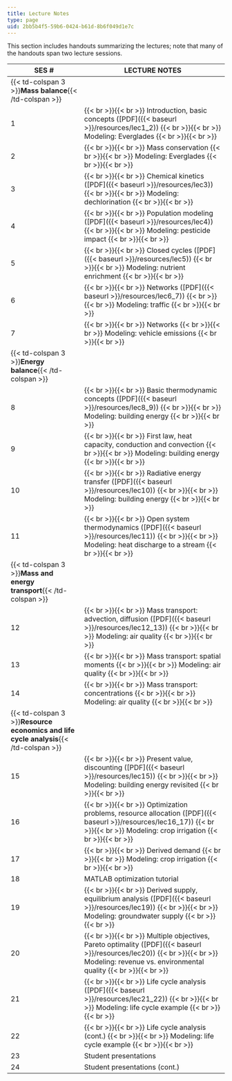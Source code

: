 ```yaml
---
title: Lecture Notes
type: page
uid: 2bb5b4f5-59b6-0424-b61d-8b6f049d1e7c
---
```


This section includes handouts summarizing the lectures; note that many of the handouts span two lecture sessions.

| SES # | LECTURE NOTES |
| --- | --- |
| {{< td-colspan 3 >}}**Mass balance**{{< /td-colspan >}} |||
| 1 |  {{< br >}}{{< br >}} Introduction, basic concepts ([PDF]({{< baseurl >}}/resources/lec1_2)) {{< br >}}{{< br >}} Modeling: Everglades {{< br >}}{{< br >}}  |
| 2 |  {{< br >}}{{< br >}} Mass conservation {{< br >}}{{< br >}} Modeling: Everglades {{< br >}}{{< br >}}  |
| 3 |  {{< br >}}{{< br >}} Chemical kinetics ([PDF]({{< baseurl >}}/resources/lec3)) {{< br >}}{{< br >}} Modeling: dechlorination {{< br >}}{{< br >}}  |
| 4 |  {{< br >}}{{< br >}} Population modeling ([PDF]({{< baseurl >}}/resources/lec4)) {{< br >}}{{< br >}} Modeling: pesticide impact {{< br >}}{{< br >}}  |
| 5 |  {{< br >}}{{< br >}} Closed cycles ([PDF]({{< baseurl >}}/resources/lec5)) {{< br >}}{{< br >}} Modeling: nutrient enrichment {{< br >}}{{< br >}}  |
| 6 |  {{< br >}}{{< br >}} Networks ([PDF]({{< baseurl >}}/resources/lec6_7)) {{< br >}}{{< br >}} Modeling: traffic {{< br >}}{{< br >}}  |
| 7 |  {{< br >}}{{< br >}} Networks {{< br >}}{{< br >}} Modeling: vehicle emissions {{< br >}}{{< br >}}  |
| {{< td-colspan 3 >}}**Energy balance**{{< /td-colspan >}} |||
| 8 |  {{< br >}}{{< br >}} Basic thermodynamic concepts ([PDF]({{< baseurl >}}/resources/lec8_9)) {{< br >}}{{< br >}} Modeling: building energy {{< br >}}{{< br >}}  |
| 9 |  {{< br >}}{{< br >}} First law, heat capacity, conduction and convection {{< br >}}{{< br >}} Modeling: building energy {{< br >}}{{< br >}}  |
| 10 |  {{< br >}}{{< br >}} Radiative energy transfer ([PDF]({{< baseurl >}}/resources/lec10)) {{< br >}}{{< br >}} Modeling: building energy {{< br >}}{{< br >}}  |
| 11 |  {{< br >}}{{< br >}} Open system thermodynamics ([PDF]({{< baseurl >}}/resources/lec11)) {{< br >}}{{< br >}} Modeling: heat discharge to a stream {{< br >}}{{< br >}}  |
| {{< td-colspan 3 >}}**Mass and energy transport**{{< /td-colspan >}} |||
| 12 |  {{< br >}}{{< br >}} Mass transport: advection, diffusion ([PDF]({{< baseurl >}}/resources/lec12_13)) {{< br >}}{{< br >}} Modeling: air quality {{< br >}}{{< br >}}  |
| 13 |  {{< br >}}{{< br >}} Mass transport: spatial moments {{< br >}}{{< br >}} Modeling: air quality {{< br >}}{{< br >}}  |
| 14 |  {{< br >}}{{< br >}} Mass transport: concentrations {{< br >}}{{< br >}} Modeling: air quality {{< br >}}{{< br >}}  |
| {{< td-colspan 3 >}}**Resource economics and life cycle analysis**{{< /td-colspan >}} |||
| 15 |  {{< br >}}{{< br >}} Present value, discounting ([PDF]({{< baseurl >}}/resources/lec15)) {{< br >}}{{< br >}} Modeling: building energy revisited {{< br >}}{{< br >}}  |
| 16 |  {{< br >}}{{< br >}} Optimization problems, resource allocation ([PDF]({{< baseurl >}}/resources/lec16_17)) {{< br >}}{{< br >}} Modeling: crop irrigation {{< br >}}{{< br >}}  |
| 17 |  {{< br >}}{{< br >}} Derived demand {{< br >}}{{< br >}} Modeling: crop irrigation {{< br >}}{{< br >}}  |
| 18 | MATLAB optimization tutorial |
| 19 |  {{< br >}}{{< br >}} Derived supply, equilibrium analysis ([PDF]({{< baseurl >}}/resources/lec19)) {{< br >}}{{< br >}} Modeling: groundwater supply {{< br >}}{{< br >}}  |
| 20 |  {{< br >}}{{< br >}} Multiple objectives, Pareto optimality ([PDF]({{< baseurl >}}/resources/lec20)) {{< br >}}{{< br >}} Modeling: revenue vs. environmental quality {{< br >}}{{< br >}}  |
| 21 |  {{< br >}}{{< br >}} Life cycle analysis ([PDF]({{< baseurl >}}/resources/lec21_22)) {{< br >}}{{< br >}} Modeling: life cycle example {{< br >}}{{< br >}}  |
| 22 |  {{< br >}}{{< br >}} Life cycle analysis (cont.) {{< br >}}{{< br >}} Modeling: life cycle example {{< br >}}{{< br >}}  |
| 23 | Student presentations |
| 24 | Student presentations (cont.)